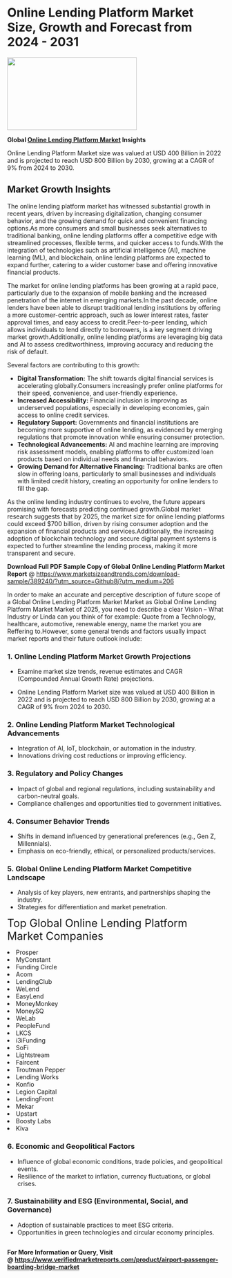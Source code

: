 <H1>Online Lending Platform Market Size, Growth and Forecast from 2024 - 2031</H1><img class="aligncenter size-medium wp-image-584254" src="https://thirdeyenews.in/wp-content/uploads/2024/09/Global-Market-Research-300x168.jpeg" alt="" width="300" height="168" /><p><strong>Global&nbsp;<a href="https://www.marketsizeandtrends.com/download-sample/389240/?utm_source=Github8j?utm_medium=206">Online Lending Platform Market</a> Insights</strong></p><p>Online Lending Platform Market size was valued at USD 400 Billion in 2022 and is projected to reach USD 800 Billion by 2030, growing at a CAGR of 9% from 2024 to 2030.</p><p><h2>Market Growth Insights</h2> <p>The online lending platform market has witnessed substantial growth in recent years, driven by increasing digitalization, changing consumer behavior, and the growing demand for quick and convenient financing options.As more consumers and small businesses seek alternatives to traditional banking, online lending platforms offer a competitive edge with streamlined processes, flexible terms, and quicker access to funds.With the integration of technologies such as artificial intelligence (AI), machine learning (ML), and blockchain, online lending platforms are expected to expand further, catering to a wider customer base and offering innovative financial products.</p> <p>The market for online lending platforms has been growing at a rapid pace, particularly due to the expansion of mobile banking and the increased penetration of the internet in emerging markets.In the past decade, online lenders have been able to disrupt traditional lending institutions by offering a more customer-centric approach, such as lower interest rates, faster approval times, and easy access to credit.Peer-to-peer lending, which allows individuals to lend directly to borrowers, is a key segment driving market growth.Additionally, online lending platforms are leveraging big data and AI to assess creditworthiness, improving accuracy and reducing the risk of default.</p> <p>Several factors are contributing to this growth: <ul> <li><strong>Digital Transformation:</strong> The shift towards digital financial services is accelerating globally.Consumers increasingly prefer online platforms for their speed, convenience, and user-friendly experience.</li> <li><strong>Increased Accessibility:</strong> Financial inclusion is improving as underserved populations, especially in developing economies, gain access to online credit services.</li> <li><strong>Regulatory Support:</strong> Governments and financial institutions are becoming more supportive of online lending, as evidenced by emerging regulations that promote innovation while ensuring consumer protection.</li> <li><strong>Technological Advancements:</strong> AI and machine learning are improving risk assessment models, enabling platforms to offer customized loan products based on individual needs and financial behaviors.</li> <li><strong>Growing Demand for Alternative Financing:</strong> Traditional banks are often slow in offering loans, particularly to small businesses and individuals with limited credit history, creating an opportunity for online lenders to fill the gap.</li> </ul> </p> <p>As the online lending industry continues to evolve, the future appears promising with forecasts predicting continued growth.Global market research suggests that by 2025, the market size for online lending platforms could exceed $700 billion, driven by rising consumer adoption and the expansion of financial products and services.Additionally, the increasing adoption of blockchain technology and secure digital payment systems is expected to further streamline the lending process, making it more transparent and secure.</p> <p><span class=""><strong>Download Full PDF Sample Copy of Global Online Lending Platform Market Report</strong> @ <a href="https://www.marketsizeandtrends.com/download-sample/389240/?utm_source=Github8j?utm_medium=206" target="_blank">https://www.marketsizeandtrends.com/download-sample/389240/?utm_source=Github8j?utm_medium=206</a></span></p><p>In order to make an accurate and perceptive description of future scope of a Global&nbsp;Online Lending Platform Market Market as Global&nbsp;Online Lending Platform Market Market of 2025, you need to describe a clear Vision &ndash; What Industry or Linda can you think of for example: Quote from a Technology, healthcare, automotive, renewable energy, name the market you are Reffering to.However, some general trends and factors usually impact market reports and their future outlook include:</p><h3>1.&nbsp;<strong>Online Lending Platform Market Growth Projections</strong></h3><ul><li>Examine market size trends, revenue estimates and CAGR (Compounded Annual Growth Rate) projections.</li><li><p>Online Lending Platform Market size was valued at USD 400 Billion in 2022 and is projected to reach USD 800 Billion by 2030, growing at a CAGR of 9% from 2024 to 2030.</p></li></ul><h3>2.&nbsp;<strong>Online Lending Platform Market Technological Advancements</strong></h3><ul><li>Integration of AI, IoT, blockchain, or automation in the industry.</li><li>Innovations driving cost reductions or improving efficiency.</li></ul><h3>3.&nbsp;<strong>Regulatory and Policy Changes</strong></h3><ul><li>Impact of global and regional regulations, including sustainability and carbon-neutral goals.</li><li>Compliance challenges and opportunities tied to government initiatives.</li></ul><h3>4.&nbsp;<strong>Consumer Behavior Trends</strong></h3><ul><li>Shifts in demand influenced by generational preferences (e.g., Gen Z, Millennials).</li><li>Emphasis on eco-friendly, ethical, or personalized products/services.</li></ul><h3>5.&nbsp;<strong>Global Online Lending Platform Market Competitive Landscape</strong></h3><ul><li>Analysis of key players, new entrants, and partnerships shaping the industry.</li><li>Strategies for differentiation and market penetration.</li></ul><p data-pm-slice="1 1 []"><span style="color: inherit; font-family: inherit; font-size: 25px;">Top Global Online Lending Platform Market Companies</span></p><div class="" data-test-id=""><p><li>Prosper</li><li> MyConstant</li><li> Funding Circle</li><li> Acom</li><li> LendingClub</li><li> WeLend</li><li> EasyLend</li><li> MoneyMonkey</li><li> MoneySQ</li><li> WeLab</li><li> PeopleFund</li><li> LKCS</li><li> i3iFunding</li><li> SoFi</li><li> Lightstream</li><li> Faircent</li><li> Troutman Pepper</li><li> Lending Works</li><li> Konfio</li><li> Legion Capital</li><li> LendingFront</li><li> Mekar</li><li> Upstart</li><li> Boosty Labs</li><li> Kiva</li></p></div><h3>6.&nbsp;<strong>Economic and Geopolitical Factors</strong></h3><ul><li>Influence of global economic conditions, trade policies, and geopolitical events.</li><li>Resilience of the market to inflation, currency fluctuations, or global crises.</li></ul><h3>7.&nbsp;<strong>Sustainability and ESG (Environmental, Social, and Governance)</strong></h3><ul><li>Adoption of sustainable practices to meet ESG criteria.</li><li>Opportunities in green technologies and circular economy principles.</li></ul><h2><strong style="font-size: 14px;">For More Information or Query, Visit @&nbsp;</strong><a style="background-color: #ffffff; font-size: 14px;" href="https://www.marketsizeandtrends.com/report/online-lending-platform-market/" target="_blank">https://www.verifiedmarketreports.com/product/airport-passenger-boarding-bridge-market</a></h2>